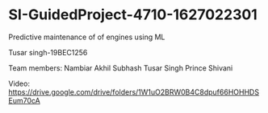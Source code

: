 # SI-GuidedProject-4710-1627022301
Predictive maintenance of of engines using ML

Tusar singh-19BEC1256

Team members: Nambiar Akhil Subhash Tusar Singh Prince Shivani

Video: https://drive.google.com/drive/folders/1W1uO2BRW0B4C8dpuf66HOHHDSEum70cA
